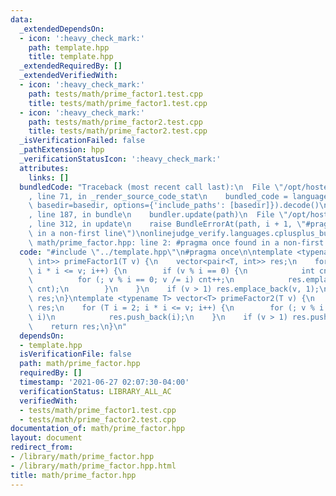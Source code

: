 ```yaml
---
data:
  _extendedDependsOn:
  - icon: ':heavy_check_mark:'
    path: template.hpp
    title: template.hpp
  _extendedRequiredBy: []
  _extendedVerifiedWith:
  - icon: ':heavy_check_mark:'
    path: tests/math/prime_factor1.test.cpp
    title: tests/math/prime_factor1.test.cpp
  - icon: ':heavy_check_mark:'
    path: tests/math/prime_factor2.test.cpp
    title: tests/math/prime_factor2.test.cpp
  _isVerificationFailed: false
  _pathExtension: hpp
  _verificationStatusIcon: ':heavy_check_mark:'
  attributes:
    links: []
  bundledCode: "Traceback (most recent call last):\n  File \"/opt/hostedtoolcache/Python/3.9.5/x64/lib/python3.9/site-packages/onlinejudge_verify/documentation/build.py\"\
    , line 71, in _render_source_code_stat\n    bundled_code = language.bundle(stat.path,\
    \ basedir=basedir, options={'include_paths': [basedir]}).decode()\n  File \"/opt/hostedtoolcache/Python/3.9.5/x64/lib/python3.9/site-packages/onlinejudge_verify/languages/cplusplus.py\"\
    , line 187, in bundle\n    bundler.update(path)\n  File \"/opt/hostedtoolcache/Python/3.9.5/x64/lib/python3.9/site-packages/onlinejudge_verify/languages/cplusplus_bundle.py\"\
    , line 312, in update\n    raise BundleErrorAt(path, i + 1, \"#pragma once found\
    \ in a non-first line\")\nonlinejudge_verify.languages.cplusplus_bundle.BundleErrorAt:\
    \ math/prime_factor.hpp: line 2: #pragma once found in a non-first line\n"
  code: "#include \"../template.hpp\"\n#pragma once\n\ntemplate <typename T> vector<pair<T,\
    \ int>> primeFactor1(T v) {\n    vector<pair<T, int>> res;\n    for (T i = 2;\
    \ i * i <= v; i++) {\n        if (v % i == 0) {\n            int cnt = 0;\n  \
    \          for (; v % i == 0; v /= i) cnt++;\n            res.emplace_back(i,\
    \ cnt);\n        }\n    }\n    if (v > 1) res.emplace_back(v, 1);\n    return\
    \ res;\n}\ntemplate <typename T> vector<T> primeFactor2(T v) {\n    vector<T>\
    \ res;\n    for (T i = 2; i * i <= v; i++) {\n        for (; v % i == 0; v /=\
    \ i)\n            res.push_back(i);\n    }\n    if (v > 1) res.push_back(v);\n\
    \    return res;\n}\n"
  dependsOn:
  - template.hpp
  isVerificationFile: false
  path: math/prime_factor.hpp
  requiredBy: []
  timestamp: '2021-06-27 02:07:30-04:00'
  verificationStatus: LIBRARY_ALL_AC
  verifiedWith:
  - tests/math/prime_factor1.test.cpp
  - tests/math/prime_factor2.test.cpp
documentation_of: math/prime_factor.hpp
layout: document
redirect_from:
- /library/math/prime_factor.hpp
- /library/math/prime_factor.hpp.html
title: math/prime_factor.hpp
---
```

